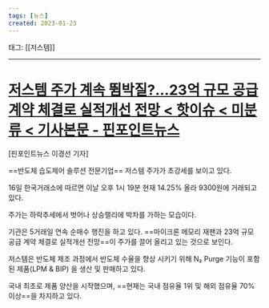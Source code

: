 ```yaml
---
tags: [뉴스]
created: 2023-01-23
---
```


태그: [[저스템]]

___

# [저스템 주가 계속 뜀박질?...23억 규모 공급 계약 체결로 실적개선 전망 < 핫이슈 < 미분류 < 기사본문 - 핀포인트뉴스](https://www.pinpointnews.co.kr/news/articleView.html?idxno=169321)
[핀포인트뉴스 이경선 기자] 

==반도체 습도제어 솔루션 전문기업== 저스템 주가가 초강세를 보이고 있다.

16일 한국거래소에 따르면 이날 오후 1시 19분 현재 14.25% 올라 9300원에 거래되고 있다.

주가는 하락추세에서 벗어나 상승랠리에 박차를 가하는 모습이다.

기관은 5거래일 연속 순매수 행진을 하고 있다.
==마이크론 메모리 재팬과 23억 규모 공급 계약 체결로 실적개선 전망==이 주가를 끌어 올리고 있는 것으로 보인다.

저스템은 반도체 제조 과정에서 반도체 수율을 향상 시키기 위해 N₂ Purge 기능이 포함된 제품(LPM & BIP) 을 생산 및 판매하고 있다.

국내 최초로 제품 양산을 시작했으며, ==현재는 국내 점유율 1위 및 해외 점유율 70% 이상==을 차지하고 있다.

